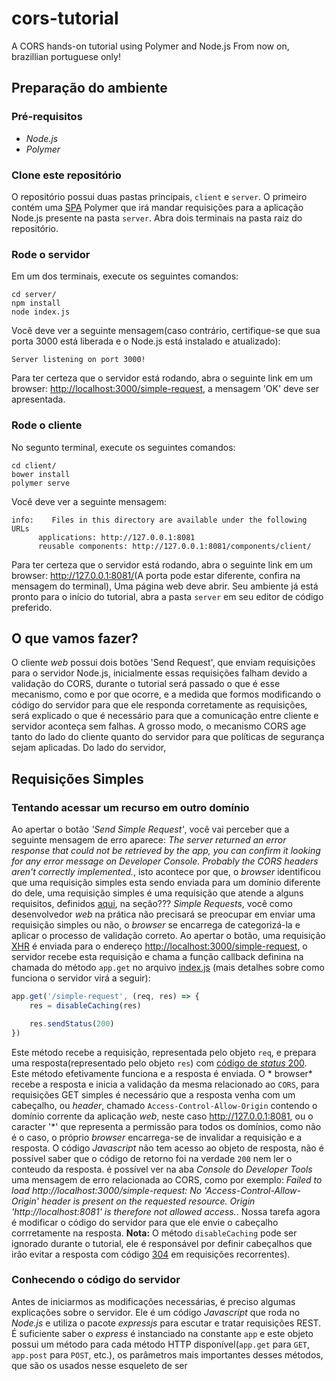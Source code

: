 # cors-tutorial
A CORS hands-on tutorial using Polymer and Node.js
From now on, brazillian portuguese only!
## Preparação do ambiente
### Pré-requisitos
- *Node.js*
- *Polymer*
### Clone este repositório
O repositório possui duas pastas principais, `client` e `server`. O primeiro contém uma [SPA]() Polymer que irá mandar requisições para a aplicação Node.js presente na pasta `server`.
Abra dois terminais na pasta raiz do repositório.
### Rode o servidor
Em um dos terminais, execute os seguintes comandos:
```shell
cd server/
npm install
node index.js 
```
Você deve ver a seguinte mensagem(caso contrário, certifique-se que sua porta 3000 está liberada e o Node.js está instalado e atualizado):
```
Server listening on port 3000!
```
Para ter certeza que o servidor está rodando, abra o seguinte link em um browser: <http://localhost:3000/simple-request>, a mensagem 'OK' deve ser apresentada.
### Rode o cliente
No segunto terminal, execute os seguintes comandos:
```shell
cd client/
bower install
polymer serve
```
Você deve ver a seguinte mensagem:
```
info:    Files in this directory are available under the following URLs
      applications: http://127.0.0.1:8081
      reusable components: http://127.0.0.1:8081/components/client/
```
Para ter certeza que o servidor está rodando, abra o seguinte link em um browser: <http://127.0.0.1:8081/>(A porta pode estar diferente, confira na mensagem do terminal), Uma página web deve abrir.
Seu ambiente já está pronto para o início do tutorial, abra a pasta `server` em seu editor de código preferido.
## O que vamos fazer?
O cliente *web* possui dois botões 'Send Request', que enviam requisições para o servidor Node.js, inicialmente essas requisições falham devido a validação do CORS, durante o tutorial será passado o que é esse mecanismo, como e por que ocorre, e a medida que formos modificando o código do servidor para que ele responda corretamente as requisições, será explicado o que é necessário para que a comunicação entre cliente e servidor aconteça sem falhas.
A grosso modo, o mecanismo CORS age tanto do lado do cliente quanto do servidor para que políticas de segurança sejam aplicadas. Do lado do servidor,  
## Requisições Simples

### Tentando acessar um recurso em outro domínio
Ao apertar o botão *'Send Simple Request'*, você vai perceber que a seguinte mensagem de erro aparece: *The server returned an error response that could not be retrieved by the app, you can confirm it looking for any error message on Developer Console. Probably the CORS headers aren't correctly implemented.*, isto acontece por que, o *browser* identificou que uma requisição simples esta sendo enviada para um domínio diferente do dele, uma requisição simples é uma requisição que atende a alguns requisitos, definidos [aqui](https://developer.mozilla.org/en-US/docs/Web/HTTP/CORS), na seção??? *Simple Requests*, você como desenvolvedor *web* na prática não precisará se preocupar em enviar uma requisição simples ou não, o *browser* se encarrega de categorizá-la e aplicar o processo de validação correto.
Ao apertar o botão, uma requisição [XHR](???) é enviada para o endereço <http://localhost:3000/simple-request>, o servidor recebe esta requisição e chama a função callback definina na chamada do método `app.get` no arquivo [index.js](https://github.com/jamerson/cors-tutorial/blob/master/server/index.js) (mais detalhes sobre como funciona o servidor virá a seguir):
```js
app.get('/simple-request', (req, res) => {
    res = disableCaching(res)

    res.sendStatus(200)
})
```

Este método recebe a requisição, representada pelo objeto `req`, e prepara uma resposta(representado pelo objeto `res`) com [código de *status* 200](https://en.wikipedia.org/wiki/List_of_HTTP_status_codes#200). Este método efetivamente funciona e a resposta é enviada. O * browser* recebe a resposta e inicia a validação da mesma relacionado ao `CORS`, para requisições GET simples é necessário que a resposta venha com um cabeçalho, ou *header*, chamado `Access-Control-Allow-Origin` contendo o domínio corrente da aplicação *web*, neste caso <http://127.0.0.1:8081>, ou o caracter '*' que representa a permissão para todos os domínios, como não é o caso, o próprio *browser* encarrega-se de invalidar a requisição e a resposta. O código *Javascript* não tem acesso ao objeto de resposta, não é possível saber que o código de retorno foi na verdade `200` nem ler o conteudo da resposta. é possível ver na aba *Console* do *Developer Tools* uma mensagem de erro relacionada ao CORS, como por exemplo: *Failed to load http://localhost:3000/simple-request: No 'Access-Control-Allow-Origin' header is present on the requested resource. Origin 'http://localhost:8081' is therefore not allowed access.*. Nossa tarefa agora é modificar o código do servidor para que ele envie o cabeçalho corrretamente na resposta.
**Nota:** O método `disableCaching` pode ser ignorado durante o tutorial, ele é responsável por definir cabeçalhos que irão evitar a resposta com código [304](https://en.wikipedia.org/wiki/List_of_HTTP_status_codes#304) em requisições recorrentes).
### Conhecendo o código do servidor
Antes de iniciarmos as modificações necessárias, é preciso algumas explicações sobre o servidor. Ele é um código *Javascript* que roda no *Node.js* e utiliza o pacote *expressjs* para escutar e tratar requisições REST. É suficiente saber o *express* é instanciado na constante `app` e este objeto possui um método para cada método HTTP disponível(`app.get` para `GET`, `app.post` para `POST`, etc.), os parâmetros mais importantes desses métodos, que são os usados nesse esqueleto de ser
